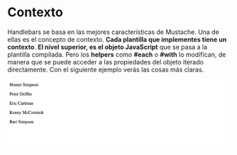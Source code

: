 <h1>Contexto</h1>

Handlebars se basa en las mejores características de Mustache. Una de ellas es el concepto de contexto. **Cada plantilla que implementes tiene un contexto**. **El nivel superior, es el objeto JavaScript** que se pasa a la plantilla compilada. Pero los **helpers** como **#each** o **#with** lo modifican, de manera que se puede acceder a las propiedades del objeto iterado directamente. Con el siguiente ejemplo verás las cosas más claras.

<img src="https://github.com/jovihu10/handlebars/blob/master/practica3_%20contexto/img/screen.png">